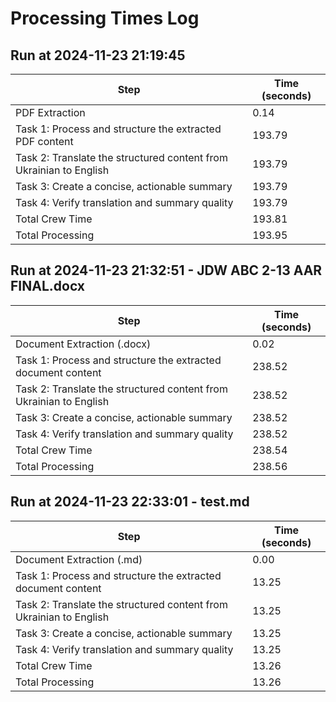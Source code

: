 # Processing Times Log


## Run at 2024-11-23 21:19:45

| Step | Time (seconds) |
|------|----------------|
| PDF Extraction | 0.14 |
| Task 1: Process and structure the extracted PDF content | 193.79 |
| Task 2: Translate the structured content from Ukrainian to English | 193.79 |
| Task 3: Create a concise, actionable summary | 193.79 |
| Task 4: Verify translation and summary quality | 193.79 |
| Total Crew Time | 193.81 |
| Total Processing | 193.95 |


## Run at 2024-11-23 21:32:51 - JDW ABC 2-13 AAR FINAL.docx

| Step | Time (seconds) |
|------|----------------|
| Document Extraction (.docx) | 0.02 |
| Task 1: Process and structure the extracted document content | 238.52 |
| Task 2: Translate the structured content from Ukrainian to English | 238.52 |
| Task 3: Create a concise, actionable summary | 238.52 |
| Task 4: Verify translation and summary quality | 238.52 |
| Total Crew Time | 238.54 |
| Total Processing | 238.56 |


## Run at 2024-11-23 22:33:01 - test.md

| Step | Time (seconds) |
|------|----------------|
| Document Extraction (.md) | 0.00 |
| Task 1: Process and structure the extracted document content | 13.25 |
| Task 2: Translate the structured content from Ukrainian to English | 13.25 |
| Task 3: Create a concise, actionable summary | 13.25 |
| Task 4: Verify translation and summary quality | 13.25 |
| Total Crew Time | 13.26 |
| Total Processing | 13.26 |


